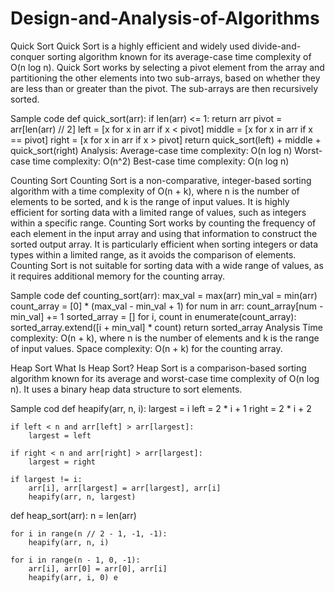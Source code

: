 # Design-and-Analysis-of-Algorithms

Quick Sort
Quick Sort is a highly efficient and widely used divide-and-conquer sorting algorithm known for its average-case time complexity of O(n log n). Quick Sort works by selecting a pivot element from the array and partitioning the other elements into two sub-arrays, based on whether they are less than or greater than the pivot. The sub-arrays are then recursively sorted.

Sample code
def quick_sort(arr):
    if len(arr) <= 1:
        return arr
    pivot = arr[len(arr) // 2]
    left = [x for x in arr if x < pivot]
    middle = [x for x in arr if x == pivot]
    right = [x for x in arr if x > pivot]
    return quick_sort(left) + middle + quick_sort(right)
Analysis:
Average-case time complexity: O(n log n)
Worst-case time complexity: O(n^2)
Best-case time complexity: O(n log n)


Counting Sort
Counting Sort is a non-comparative, integer-based sorting algorithm with a time complexity of O(n + k), where n is the number of elements to be sorted, and k is the range of input values. It is highly efficient for sorting data with a limited range of values, such as integers within a specific range. Counting Sort works by counting the frequency of each element in the input array and using that information to construct the sorted output array. It is particularly efficient when sorting integers or data types within a limited range, as it avoids the comparison of elements. Counting Sort is not suitable for sorting data with a wide range of values, as it requires additional memory for the counting array.

Sample code
def counting_sort(arr):
    max_val = max(arr)
    min_val = min(arr)
    count_array = [0] * (max_val - min_val + 1)
        for num in arr:
        count_array[num - min_val] += 1
    sorted_array = []
    for i, count in enumerate(count_array):
        sorted_array.extend([i + min_val] * count)
        return sorted_array
Analysis
Time complexity: O(n + k), where n is the number of elements and k is the range of input values. Space complexity: O(n + k) for the counting array.


Heap Sort
What Is Heap Sort?
Heap Sort is a comparison-based sorting algorithm known for its average and worst-case time complexity of O(n log n). It uses a binary heap data structure to sort elements.

Sample cod def heapify(arr, n, i):
    largest = i
    left = 2 * i + 1
    right = 2 * i + 2
    
    if left < n and arr[left] > arr[largest]:
        largest = left
    
    if right < n and arr[right] > arr[largest]:
        largest = right
    
    if largest != i:
        arr[i], arr[largest] = arr[largest], arr[i]
        heapify(arr, n, largest)

def heap_sort(arr):
    n = len(arr)
    
    for i in range(n // 2 - 1, -1, -1):
        heapify(arr, n, i)
    
    for i in range(n - 1, 0, -1):
        arr[i], arr[0] = arr[0], arr[i]
        heapify(arr, i, 0) e
